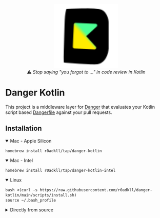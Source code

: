 <p align="center">
  <img width=200 height=200 src="assets/icon.svg"/></br>
  ⚠️ <i>Stop saying "you forgot to …" in code review in Kotlin</i>
</p>

# Danger Kotlin

This project is a middleware layer for [Danger][] that evaluates your Kotlin script based [Dangerfile][] against your pull requests.

## Installation

<details open>
<summary>Mac - Apple Silicon</summary>

```shell
homebrew install r0adkll/tap/danger-kotlin
```

</details>

<details open>
<summary>Mac - Intel</summary>

```shell
homebrew install r0adkll/tap/danger-kotlin-intel
```

</details>

<details open>
<summary>Linux</summary>

```shell
bash <(curl -s https://raw.githubusercontent.com/r0adkll/danger-kotlin/main/scripts/install.sh)
source ~/.bash_profile
```

</details>

<details>
<summary>Directly from source</summary>

```shell
git clone https://github.com/r0adkll/danger-kotlin.git
sudo make install
```

</details>

[Danger]: https://danger.systems/js
[Dangerfile]: basic
[IntelliJ Plugin]: intellij-plugin.md

